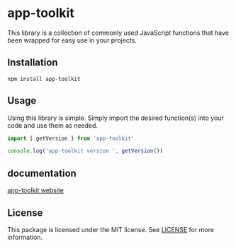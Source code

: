# app-toolkit

This library is a collection of commonly used JavaScript functions that have been wrapped for easy use in your projects.

## Installation

```
npm install app-toolkit
```

## Usage

Using this library is simple. Simply import the desired function(s) into your code and use them as needed.

```typescript
import { getVersion } from 'app-toolkit'

console.log('app-toolkit version ', getVersion())
```

## documentation

[app-toolkit website](https://hardy22110.github.io/app-toolkit/)

## License

This package is licensed under the MIT license. See [LICENSE](https://github.com/hardy22110/app-toolkit/blob/main/LICENSE) for more information.
